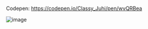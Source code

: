 Codepen: https://codepen.io/Classy_Juhi/pen/wvQRBea

![image](https://github.com/ClassyJuhi/CSS-Design-Lab/assets/103419567/3412323a-ef66-4037-83e9-edca3020467f)
